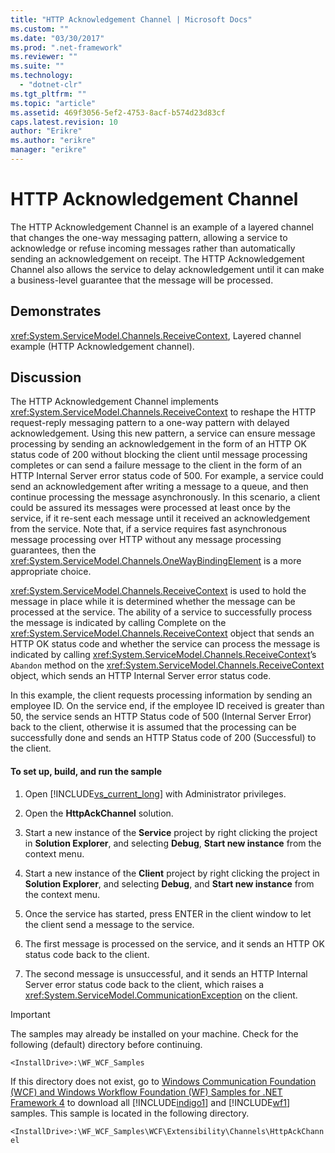 ```yaml
---
title: "HTTP Acknowledgement Channel | Microsoft Docs"
ms.custom: ""
ms.date: "03/30/2017"
ms.prod: ".net-framework"
ms.reviewer: ""
ms.suite: ""
ms.technology: 
  - "dotnet-clr"
ms.tgt_pltfrm: ""
ms.topic: "article"
ms.assetid: 469f3056-5ef2-4753-8acf-b574d23d83cf
caps.latest.revision: 10
author: "Erikre"
ms.author: "erikre"
manager: "erikre"
---
```

# HTTP Acknowledgement Channel
The HTTP Acknowledgement Channel is an example of a layered channel that changes the one-way messaging pattern, allowing a service to acknowledge or refuse incoming messages rather than automatically sending an acknowledgement on receipt. The HTTP Acknowledgement Channel also allows the service to delay acknowledgement until it can make a business-level guarantee that the message will be processed.  
  
## Demonstrates  
 <xref:System.ServiceModel.Channels.ReceiveContext>, Layered channel example (HTTP Acknowledgement channel).  
  
## Discussion  
 The HTTP Acknowledgement Channel implements <xref:System.ServiceModel.Channels.ReceiveContext> to reshape the HTTP request-reply messaging pattern to a one-way pattern with delayed acknowledgement. Using this new pattern, a service can ensure message processing by sending an acknowledgement in the form of an HTTP OK status code of 200 without blocking the client until message processing completes or can send a failure message to the client in the form of an HTTP Internal Server error status code of 500. For example, a service could send an acknowledgement after writing a message to a queue, and then continue processing the message asynchronously. In this scenario, a client could be assured its messages were processed at least once by the service, if it re-sent each message until it received an acknowledgement from the service. Note that, if a service requires fast asynchronous message processing over HTTP without any message processing guarantees, then the <xref:System.ServiceModel.Channels.OneWayBindingElement> is a more appropriate choice.  
  
 <xref:System.ServiceModel.Channels.ReceiveContext> is used to hold the message in place while it is determined whether the message can be processed at the service. The ability of a service to successfully process the message is indicated by calling Complete on the <xref:System.ServiceModel.Channels.ReceiveContext> object that sends an HTTP OK status code and whether the service can process the message is indicated by calling <xref:System.ServiceModel.Channels.ReceiveContext>’s `Abandon` method on the <xref:System.ServiceModel.Channels.ReceiveContext> object, which sends an HTTP Internal Server error status code.  
  
 In this example, the client requests processing information by sending an employee ID. On the service end, if the employee ID received is greater than 50, the service sends an HTTP Status code of 500 (Internal Server Error) back to the client, otherwise it is assumed that the processing can be successfully done and sends an HTTP Status code of 200 (Successful) to the client.  
  
#### To set up, build, and run the sample  
  
1.  Open [!INCLUDE[vs_current_long](../../../../includes/vs-current-long-md.md)] with Administrator privileges.  
  
2.  Open the **HttpAckChannel** solution.  
  
3.  Start a new instance of the **Service** project by right clicking the project in **Solution Explorer**, and selecting **Debug**, **Start new instance** from the context menu.  
  
4.  Start a new instance of the **Client** project by right clicking the project in **Solution Explorer**, and selecting **Debug**, and **Start new instance** from the context menu.  
  
5.  Once the service has started, press ENTER in the client window to let the client send a message to the service.  
  
6.  The first message is processed on the service, and it sends an HTTP OK status code back to the client.  
  
7.  The second message is unsuccessful, and it sends an HTTP Internal Server error status code back to the client, which raises a <xref:System.ServiceModel.CommunicationException> on the client.  
  
> [!IMPORTANT]
>  The samples may already be installed on your machine. Check for the following (default) directory before continuing.  
>   
>  `<InstallDrive>:\WF_WCF_Samples`  
>   
>  If this directory does not exist, go to [Windows Communication Foundation (WCF) and Windows Workflow Foundation (WF) Samples for .NET Framework 4](http://go.microsoft.com/fwlink/?LinkId=150780) to download all [!INCLUDE[indigo1](../../../../includes/indigo1-md.md)] and [!INCLUDE[wf1](../../../../includes/wf1-md.md)] samples. This sample is located in the following directory.  
>   
>  `<InstallDrive>:\WF_WCF_Samples\WCF\Extensibility\Channels\HttpAckChannel`